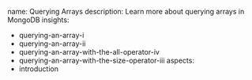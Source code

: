 name: Querying Arrays
description: Learn more about querying arrays in MongoDB
insights:
  - querying-an-array-i
  - querying-an-array-ii
  - querying-an-array-with-the-all-operator-iv
  - querying-an-array-with-the-size-operator-iii
aspects:
  - introduction
 
